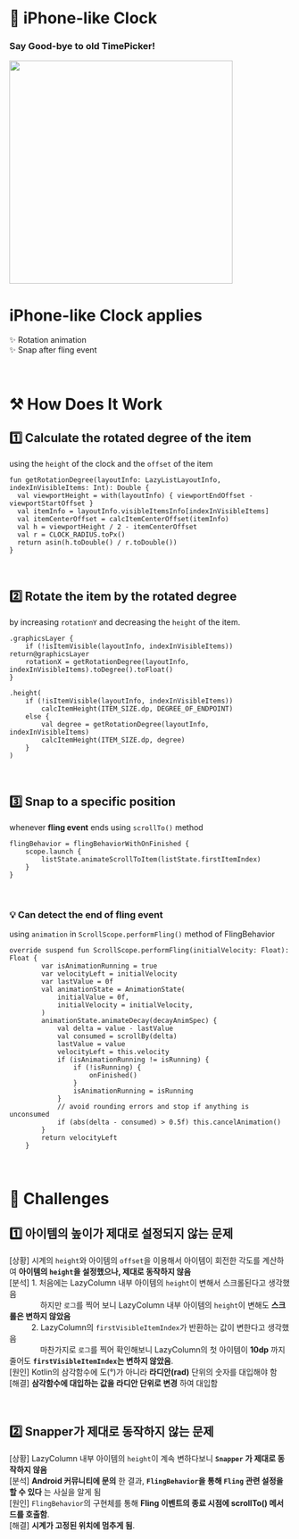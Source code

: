 # 🌟 iPhone-like Clock
### Say Good-bye to old TimePicker!

<img src="https://github.com/haechan29/iPhone-like-Clock/assets/63138511/7b52020b-0957-4111-9753-907909c44afe" width="400"/>

</br>

# iPhone-like Clock applies</br>
✨ Rotation animation</br>
✨ Snap after fling event</br>

</br>

# ⚒️ How Does It Work
## 1️⃣ Calculate the __rotated degree__ of the item
using the ``height`` of the clock and the ``offset`` of the item
```
fun getRotationDegree(layoutInfo: LazyListLayoutInfo, indexInVisibleItems: Int): Double {
  val viewportHeight = with(layoutInfo) { viewportEndOffset - viewportStartOffset }
  val itemInfo = layoutInfo.visibleItemsInfo[indexInVisibleItems]
  val itemCenterOffset = calcItemCenterOffset(itemInfo)
  val h = viewportHeight / 2 - itemCenterOffset
  val r = CLOCK_RADIUS.toPx()
  return asin(h.toDouble() / r.toDouble())
}
```

</br>

## 2️⃣ Rotate the item by the rotated degree
by increasing ``rotationY`` and decreasing the ``height`` of the item.
```
.graphicsLayer {
    if (!isItemVisible(layoutInfo, indexInVisibleItems)) return@graphicsLayer
    rotationX = getRotationDegree(layoutInfo, indexInVisibleItems).toDegree().toFloat()
}
```
```
.height(
    if (!isItemVisible(layoutInfo, indexInVisibleItems))
        calcItemHeight(ITEM_SIZE.dp, DEGREE_OF_ENDPOINT)
    else {
        val degree = getRotationDegree(layoutInfo, indexInVisibleItems)
        calcItemHeight(ITEM_SIZE.dp, degree)
    }
)
```

</br>

## 3️⃣ Snap to a specific position
whenever __fling event__ ends using ``scrollTo()`` method
```
flingBehavior = flingBehaviorWithOnFinished {
    scope.launch {
        listState.animateScrollToItem(listState.firstItemIndex)
    }
}
```

</br>

### 💡 Can detect the end of __fling event__
using ``animation`` in  ``ScrollScope.performFling()`` method of FlingBehavior
```
override suspend fun ScrollScope.performFling(initialVelocity: Float): Float {
        var isAnimationRunning = true
        var velocityLeft = initialVelocity
        var lastValue = 0f
        val animationState = AnimationState(
            initialValue = 0f,
            initialVelocity = initialVelocity,
        )
        animationState.animateDecay(decayAnimSpec) {
            val delta = value - lastValue
            val consumed = scrollBy(delta)
            lastValue = value
            velocityLeft = this.velocity
            if (isAnimationRunning != isRunning) {
                if (!isRunning) {
                    onFinished()
                }
                isAnimationRunning = isRunning
            }
            // avoid rounding errors and stop if anything is unconsumed
            if (abs(delta - consumed) > 0.5f) this.cancelAnimation()
        }
        return velocityLeft
    }
```

</br>

# 🥄 Challenges
## 1️⃣ 아이템의 높이가 제대로 설정되지 않는 문제
[상황] 시계의 ``height``와 아이템의 ``offset``을 이용해서 아이템이 회전한 각도를 계산하여 __아이템의 ``height``을 설정했으나, 제대로 동작하지 않음__ </br>
[분석] 1. 처음에는 LazyColumn 내부 아이템의 ``height``이 변해서 스크롤된다고 생각했음</br>
&nbsp;&nbsp;&nbsp;&nbsp;&nbsp;&nbsp;&nbsp;&nbsp;&nbsp;&nbsp;&nbsp;&nbsp;&nbsp;&nbsp;하지만 ``로그``를 찍어 보니 LazyColumn 내부 아이템의 ``height``이 변해도 __스크롤은 변하지 않았음__ </br>
&nbsp;&nbsp;&nbsp;&nbsp;&nbsp;&nbsp;&nbsp;&nbsp;&nbsp;&nbsp;2. LazyColumn의 ``firstVisibleItemIndex``가 반환하는 값이 변한다고 생각했음</br>
&nbsp;&nbsp;&nbsp;&nbsp;&nbsp;&nbsp;&nbsp;&nbsp;&nbsp;&nbsp;&nbsp;&nbsp;&nbsp;&nbsp;마찬가지로 ``로그``를 찍어 확인해보니 LazyColumn의 첫 아이템이 __10dp__ 까지 줄어도 __``firstVisibleItemIndex``는 변하지 않았음__.</br>
[원인] Kotlin의 삼각함수에 도(°)가 아니라 __라디안(rad)__ 단위의 숫자를 대입해야 함</br>
[해결] __삼각함수에 대입하는 값을 라디안 단위로 변경__ 하여 대입함</br>

</br>

## 2️⃣ Snapper가 제대로 동작하지 않는 문제
[상황] LazyColumn 내부 아이템의 ``height``이 계속 변하다보니 __``Snapper`` 가 제대로 동작하지 않음__ </br>
[분석] __Android 커뮤니티에 문의__ 한 결과, __``FlingBehavior``을 통해 ``Fling`` 관련 설정을 할 수 있다__ 는 사실을 알게 됨</br>
[원인] ``FlingBehavior``의 구현체를 통해 __Fling 이벤트의 종료 시점에 scrollTo() 메서드를 호출함__.</br>
[해결] __시계가 고정된 위치에 멈추게 됨__.</br>

